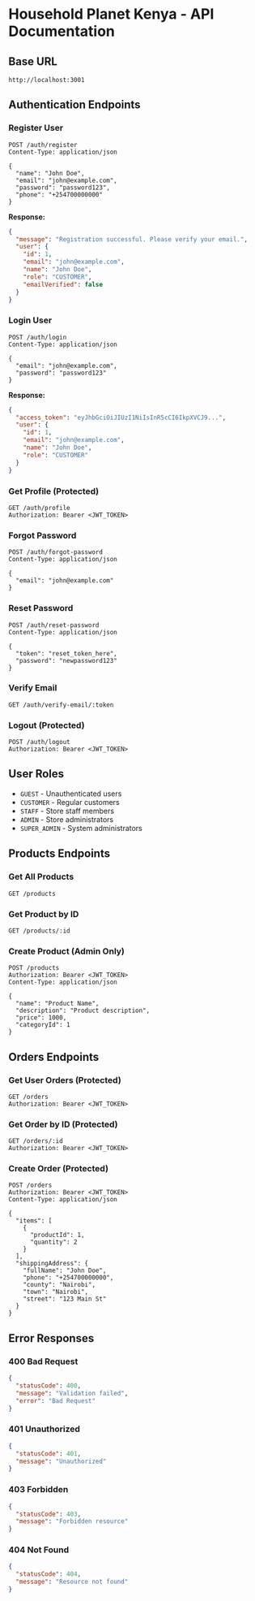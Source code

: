 # Household Planet Kenya - API Documentation

## Base URL
```
http://localhost:3001
```

## Authentication Endpoints

### Register User
```http
POST /auth/register
Content-Type: application/json

{
  "name": "John Doe",
  "email": "john@example.com",
  "password": "password123",
  "phone": "+254700000000"
}
```

**Response:**
```json
{
  "message": "Registration successful. Please verify your email.",
  "user": {
    "id": 1,
    "email": "john@example.com",
    "name": "John Doe",
    "role": "CUSTOMER",
    "emailVerified": false
  }
}
```

### Login User
```http
POST /auth/login
Content-Type: application/json

{
  "email": "john@example.com",
  "password": "password123"
}
```

**Response:**
```json
{
  "access_token": "eyJhbGciOiJIUzI1NiIsInR5cCI6IkpXVCJ9...",
  "user": {
    "id": 1,
    "email": "john@example.com",
    "name": "John Doe",
    "role": "CUSTOMER"
  }
}
```

### Get Profile (Protected)
```http
GET /auth/profile
Authorization: Bearer <JWT_TOKEN>
```

### Forgot Password
```http
POST /auth/forgot-password
Content-Type: application/json

{
  "email": "john@example.com"
}
```

### Reset Password
```http
POST /auth/reset-password
Content-Type: application/json

{
  "token": "reset_token_here",
  "password": "newpassword123"
}
```

### Verify Email
```http
GET /auth/verify-email/:token
```

### Logout (Protected)
```http
POST /auth/logout
Authorization: Bearer <JWT_TOKEN>
```

## User Roles
- `GUEST` - Unauthenticated users
- `CUSTOMER` - Regular customers
- `STAFF` - Store staff members
- `ADMIN` - Store administrators
- `SUPER_ADMIN` - System administrators

## Products Endpoints

### Get All Products
```http
GET /products
```

### Get Product by ID
```http
GET /products/:id
```

### Create Product (Admin Only)
```http
POST /products
Authorization: Bearer <JWT_TOKEN>
Content-Type: application/json

{
  "name": "Product Name",
  "description": "Product description",
  "price": 1000,
  "categoryId": 1
}
```

## Orders Endpoints

### Get User Orders (Protected)
```http
GET /orders
Authorization: Bearer <JWT_TOKEN>
```

### Get Order by ID (Protected)
```http
GET /orders/:id
Authorization: Bearer <JWT_TOKEN>
```

### Create Order (Protected)
```http
POST /orders
Authorization: Bearer <JWT_TOKEN>
Content-Type: application/json

{
  "items": [
    {
      "productId": 1,
      "quantity": 2
    }
  ],
  "shippingAddress": {
    "fullName": "John Doe",
    "phone": "+254700000000",
    "county": "Nairobi",
    "town": "Nairobi",
    "street": "123 Main St"
  }
}
```

## Error Responses

### 400 Bad Request
```json
{
  "statusCode": 400,
  "message": "Validation failed",
  "error": "Bad Request"
}
```

### 401 Unauthorized
```json
{
  "statusCode": 401,
  "message": "Unauthorized"
}
```

### 403 Forbidden
```json
{
  "statusCode": 403,
  "message": "Forbidden resource"
}
```

### 404 Not Found
```json
{
  "statusCode": 404,
  "message": "Resource not found"
}
```